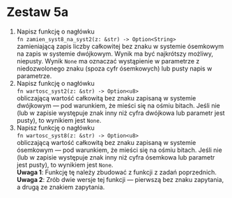 # Zestaw 5a
1. Napisz funkcję o nagłówku\
`fn zamien_syst8_na_syst2(z: &str) -> Option<String>`\
zamieniającą zapis liczby całkowitej bez znaku w systemie ósemkowym na zapis w systemie dwójkowym. Wynik ma być najkrótszy możliwy, niepusty. Wynik `None` ma oznaczać wystąpienie w parametrze z niedozwolonego znaku (spoza cyfr ósemkowych) lub pusty napis w parametrze.
2. Napisz funkcję o nagłówku\
`fn wartosc_syst2(z: &str) -> Option<u8>`\
obliczającą wartość całkowitą bez znaku zapisaną w systemie dwójkowym — pod warunkiem, że mieści się na ośmiu bitach. Jeśli nie (lub w zapisie występuje znak inny niż cyfra dwójkowa lub parametr jest pusty), to wynikiem jest `None`.
3. Napisz funkcję o nagłówku\
`fn wartosc_syst8(z: &str) -> Option<u8>`\
obliczającą wartość całkowitą bez znaku zapisaną w systemie ósemkowym — pod warunkiem, że mieści się na ośmiu bitach. Jeśli nie (lub w zapisie występuje znak inny niż cyfra ósemkowa lub parametr jest pusty), to wynikiem jest `None`.\
**Uwaga 1**: Funkcję tę należy zbudować z funkcji z zadań poprzednich.\
**Uwaga 2**: Zrób dwie wersje tej funkcji — pierwszą bez znaku zapytania, a drugą ze znakiem zapytania.